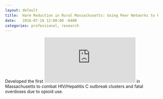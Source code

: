 ```yaml
---
layout: default
title:  Harm Reduction in Rural Massachusetts: Using Peer Networks to Prevent HIV & HCV
date:   2016-07-18 12:00:00 -0400
categories: professional, research
---
```


Developed the first ![peer-to-peer needle exchange program for rural syringe access](https://github.com/londonmeanswild/londonmeanswild.github.io/blob/master/_posts/rural-harm-reduction.pdf) in Massachusetts to combat HIV/Hepatitis C outbreak clusters and fatal overdoses due to opioid use.
